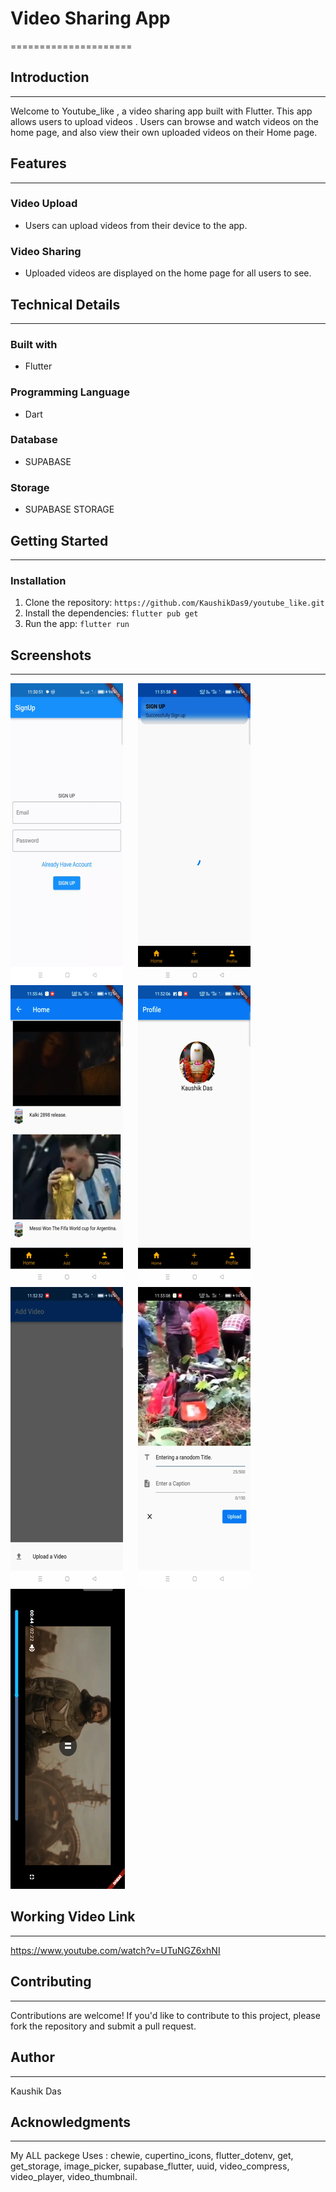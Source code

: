 # Video Sharing App
=====================

## Introduction
---------------

Welcome to Youtube_like , a video sharing app built with Flutter. This app allows users to upload videos . Users can browse and watch videos on the home page, and also view their own uploaded videos on their Home page.

## Features
------------

### Video Upload

* Users can upload videos from their device to the app.

### Video Sharing

* Uploaded videos are displayed on the home page for all users to see.


## Technical Details
--------------------

### Built with

* Flutter

### Programming Language

* Dart

### Database

* SUPABASE 

### Storage

* SUPABASE STORAGE

## Getting Started
-------------------

### Installation

1. Clone the repository: `https://github.com/KaushikDas9/youtube_like.git`
2. Install the dependencies: `flutter pub get`
3. Run the app: `flutter run`

## Screenshots
--------------

![Profile Page](assets/SingIn%20Page_1.1.1.png)&nbsp;&nbsp;&nbsp;&nbsp;&nbsp;
![Profile Page](assets/Home%20Page1.png)&nbsp;&nbsp;&nbsp;&nbsp;&nbsp;
![Home Page](assets/Home%20PAGE%202_1.9.1.png)&nbsp;&nbsp;&nbsp;&nbsp;&nbsp;
![Home Page](assets/Profile%20page_1.6.1(1)(1).png)&nbsp;&nbsp;&nbsp;&nbsp;&nbsp;
![Home Page](assets/Upload%202_1.8.1.png)&nbsp;&nbsp;&nbsp;&nbsp;&nbsp;
![Profile Page](assets/Upload%20Page_1.7.1.png)&nbsp;&nbsp;&nbsp;&nbsp;&nbsp;
![Home Page](assets/VIdeo%20Playback_1.11.1.png)

## Working Video Link
--------------
https://www.youtube.com/watch?v=UTuNGZ6xhNI

## Contributing
---------------

Contributions are welcome! If you'd like to contribute to this project, please fork the repository and submit a pull request.


## Author
---------

Kaushik Das

## Acknowledgments
----------------

My ALL packege Uses : 
chewie,
cupertino_icons,
  flutter_dotenv,
  get,
  get_storage,
  image_picker,
  supabase_flutter,
  uuid,
  video_compress,
  video_player,
  video_thumbnail.
